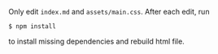 Only edit `index.md` and `assets/main.css`. After each edit, run

```
$ npm install
```

to install missing dependencies and rebuild html file.